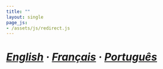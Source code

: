 ```yaml
---
title: ""
layout: single
page_js:
- /assets/js/redirect.js
---
```


# <i class="fas fa-language fa-lg"> [English](/en/) · [Français](/fr/) · [Português](/pt/) #

